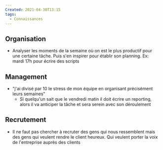 ```yaml
---
Created: 2021-04-30T13:15
tags:
  - Connaissances
---
```

## Organisation
- Analyser les moments de la semaine où on est le plus productif pour une certaine tâche. Puis s'en inspirer pour établir son planning.
    Ex: mardi 17h pour écrire des scripts
  
## Management
- "j'ai divisé par 10 le stress de mon équipe en organisant précisément leurs semaines"
    - Si quelqu'un sait que le vendredi matin il doit écrire un reporting, alors il va anticiper la tâche et sera serein avec son déroulement
## Recrutement
- Il ne faut pas chercher à recruter des gens qui nous ressemblent mais des gens qui veulent rendre le client heureux. Qui veulent porter la voix de l'entreprise auprès des clients